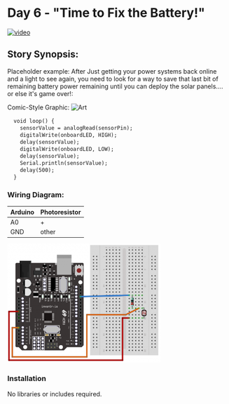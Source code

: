 # Day 6 - "Time to Fix the Battery!"

[![video](https://github.com/inventrdotio/AdventureKit30Days/blob/main/Youtube.png)](https://www.youtube.com/watch?v=0IulLD1Q1ZM&list=PL-ykYLZSERMSZFH8_4zQx4BMWpt4aG1kr&index=6)

## Story Synopsis:

Placeholder example: After Just getting your power systems back online and a light to see again, you need to look for a way to save that last bit of remaining battery power remaining until you can deploy the solar panels.... or else it's game over!:

Comic-Style Graphic:
![Art](https://github.com/inventrdotio/AdventureKit30Days/blob/main/Art/sample.jpg "Art")

```
  void loop() {
    sensorValue = analogRead(sensorPin);
    digitalWrite(onboardLED, HIGH);
    delay(sensorValue);
    digitalWrite(onboardLED, LOW);
    delay(sensorValue);
    Serial.println(sensorValue);
    delay(500);
  }
```

### Wiring Diagram:
| Arduino | Photoresistor |
| --- | --- |
| A0 | + |
| GND | other |

<img src="Day6.png" width="350">

### Installation
No libraries or includes required.
